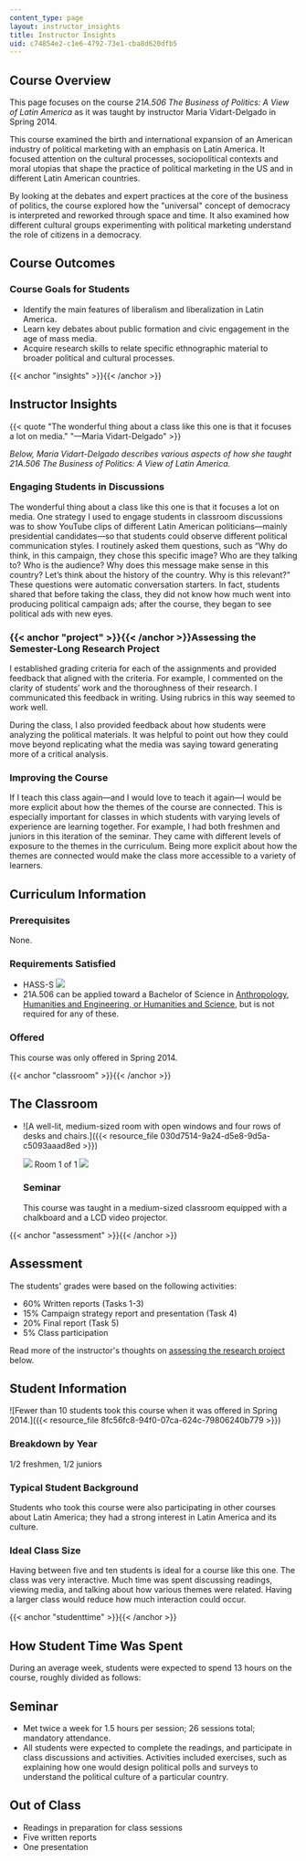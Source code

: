 ```yaml
---
content_type: page
layout: instructor_insights
title: Instructor Insights
uid: c74854e2-c1e6-4792-73e1-cba8d620dfb5
---
```


Course Overview
---------------

This page focuses on the course _21A.506 The Business of Politics: A View of Latin America_ as it was taught by instructor Maria Vidart-Delgado in Spring 2014.

This course examined the birth and international expansion of an American industry of political marketing with an emphasis on Latin America. It focused attention on the cultural processes, sociopolitical contexts and moral utopias that shape the practice of political marketing in the US and in different Latin American countries.

By looking at the debates and expert practices at the core of the business of politics, the course explored how the "universal" concept of democracy is interpreted and reworked through space and time. It also examined how different cultural groups experimenting with political marketing understand the role of citizens in a democracy.

Course Outcomes
---------------

### Course Goals for Students

*   Identify the main features of liberalism and liberalization in Latin America.
*   Learn key debates about public formation and civic engagement in the age of mass media.
*   Acquire research skills to relate specific ethnographic material to broader political and cultural processes.

{{< anchor "insights" >}}{{< /anchor >}}

Instructor Insights
-------------------

{{< quote "The wonderful thing about a class like this one is that it focuses a lot on media." "—Maria Vidart-Delgado" >}}

_Below, Maria Vidart-Delgado describes various aspects of how she taught _21A.506 The Business of Politics: A View of Latin America_._

### Engaging Students in Discussions

The wonderful thing about a class like this one is that it focuses a lot on media. One strategy I used to engage students in classroom discussions was to show YouTube clips of different Latin American politicians—mainly presidential candidates—so that students could observe different political communication styles. I routinely asked them questions, such as “Why do think, in this campaign, they chose this specific image? Who are they talking to? Who is the audience? Why does this message make sense in this country? Let’s think about the history of the country. Why is this relevant?” These questions were automatic conversation starters. In fact, students shared that before taking the class, they did not know how much went into producing political campaign ads; after the course, they began to see political ads with new eyes.

### {{< anchor "project" >}}{{< /anchor >}}Assessing the Semester-Long Research Project

I established grading criteria for each of the assignments and provided feedback that aligned with the criteria. For example, I commented on the clarity of students’ work and the thoroughness of their research. I communicated this feedback in writing. Using rubrics in this way seemed to work well.

During the class, I also provided feedback about how students were analyzing the political materials. It was helpful to point out how they could move beyond replicating what the media was saying toward generating more of a critical analysis.

### Improving the Course

If I teach this class again—and I would love to teach it again—I would be more explicit about how the themes of the course are connected. This is especially important for classes in which students with varying levels of experience are learning together. For example, I had both freshmen and juniors in this iteration of the seminar. They came with different levels of exposure to the themes in the curriculum. Being more explicit about how the themes are connected would make the class more accessible to a variety of learners.

Curriculum Information
----------------------

### Prerequisites

None.

### Requirements Satisfied

*   HASS-S ![](/images/educator/icon-question-hass-s.png)
*   21A.506 can be applied toward a Bachelor of Science in [Anthropology, Humanities and Engineering, or Humanities and Science](http://web.mit.edu/anthropology/undergraduate/requirements.html), but is not required for any of these.

### Offered

This course was only offered in Spring 2014.

{{< anchor "classroom" >}}{{< /anchor >}}

The Classroom
-------------

*   ![A well-lit, medium-sized room with open windows and four rows of desks and chairs.]({{< resource_file 030d7514-9a24-d5e8-9d5a-c5093aaad8ed >}})
    
    ![](/images/educator/classroom_prev_dim.png) Room 1 of 1 ![](/images/educator/classroom_next_dim.png)
    
    ### Seminar
    
    This course was taught in a medium-sized classroom equipped with a chalkboard and a LCD video projector.
    

{{< anchor "assessment" >}}{{< /anchor >}}

Assessment
----------

The students' grades were based on the following activities:

- 60% Written reports (Tasks 1-3)
- 15% Campaign strategy report and presentation (Task 4)
- 20% Final report (Task 5)
- 5% Class participation


Read more of the instructor's thoughts on [assessing the research project](#project) below.

Student Information
-------------------

![Fewer than 10 students took this course when it was offered in Spring 2014.]({{< resource_file 8fc56fc8-94f0-07ca-624c-79806240b779 >}})

### Breakdown by Year

1/2 freshmen, 1/2 juniors

### Typical Student Background

Students who took this course were also participating in other courses about Latin America; they had a strong interest in Latin America and its culture.

### Ideal Class Size

Having between five and ten students is ideal for a course like this one. The class was very interactive. Much time was spent discussing readings, viewing media, and talking about how various themes were related. Having a larger class would reduce how much interaction could occur.

{{< anchor "studenttime" >}}{{< /anchor >}}

How Student Time Was Spent
--------------------------

During an average week, students were expected to spend 13 hours on the course, roughly divided as follows:

Seminar
-------

*   Met twice a week for 1.5 hours per session; 26 sessions total; mandatory attendance.
*   All students were expected to complete the readings, and participate in class discussions and activities. Activities included exercises, such as explaining how one would design political polls and surveys to understand the political culture of a particular country.

Out of Class
------------

*   Readings in preparation for class sessions
*   Five written reports
*   One presentation